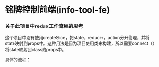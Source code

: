 # 铭牌控制前端(info-tool-fe)

### 关于此项目中redux工作流程的思考
这个项目中没有使用createSlice，把state，reducer，action分开管理，并将state映射到props中。这种用法是因为项目使用类来构建，所以需要connect（）将state映射到class的props中。

具体的流程：
